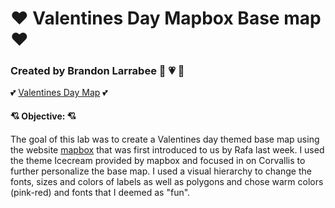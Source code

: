 # :heart: Valentines Day Mapbox Base map :heart:
### Created by Brandon Larrabee :purple_heart: :heartpulse: :purple_heart:

:two_hearts: [Valentines Day Map](https://larrabeebrandon.github.io/mapboxbasemap/index.html) :two_hearts:
#### :cupid: Objective: :cupid:
The goal of this lab was to create a Valentines day themed base map using the website [mapbox](https://www.mapbox.com/) that was first introduced to us by Rafa last week. I used the theme Icecream provided by mapbox and focused in on Corvallis to further personalize the base map. I used a visual hierarchy to change the fonts, sizes and colors of labels as well as polygons and chose warm colors (pink-red) and fonts that I deemed as "fun".
